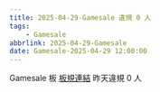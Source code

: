```yaml
---
title: 2025-04-29-Gamesale 違規 0 人
tags:
    - Gamesale
abbrlink: 2025-04-29-Gamesale
date: Gamesale-2025-04-29 12:00:00
---
```

Gamesale 板 [板規連結](https://www.ptt.cc/bbs/Gossiping/M.1637425085.A.07D.html)
昨天違規 0 人
